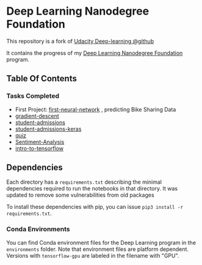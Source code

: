 # Deep Learning Nanodegree Foundation

This repository is a fork of [Udacity Deep-learning @github](https://github.com/udacity/deep-learning)

It contains the progress of my
[Deep Learning Nanodegree Foundation](https://www.udacity.com/course/deep-learning-nanodegree-foundation--nd101) program. 

## Table Of Contents

### Tasks Completed

* First Project: [first-neural-network](https://github.com/ChristianNogueira/udacity_deep-learning/tree/master/first-neural-network)
, predicting Bike Sharing Data
* [gradient-descent](https://github.com/ChristianNogueira/udacity_deep-learning/tree/master/gradient-descent)
* [student-admissions](https://github.com/ChristianNogueira/udacity_deep-learning/tree/master/student-admissions)
* [student-admissions-keras](https://github.com/ChristianNogueira/udacity_deep-learning/tree/master/student-admissions-keras)
* [quiz](https://github.com/ChristianNogueira/udacity_deep-learning/tree/master/quiz_codes)
* [Sentiment-Analysis](https://github.com/ChristianNogueira/udacity_deep-learning/tree/master/sentiment-network)
* [intro-to-tensorflow](https://github.com/ChristianNogueira/udacity_deep-learning/tree/master/intro-to-tensorflow)

## Dependencies

Each directory has a `requirements.txt` describing the minimal dependencies required to run the notebooks in that directory.
It was updated to remove some vulnerabilities from old packages

To install these dependencies with pip, you can issue `pip3 install -r requirements.txt`.

### Conda Environments

You can find Conda environment files for the Deep Learning program in the `environments` folder. 
Note that environment files are platform dependent. Versions with `tensorflow-gpu` are labeled in the filename with "GPU".
